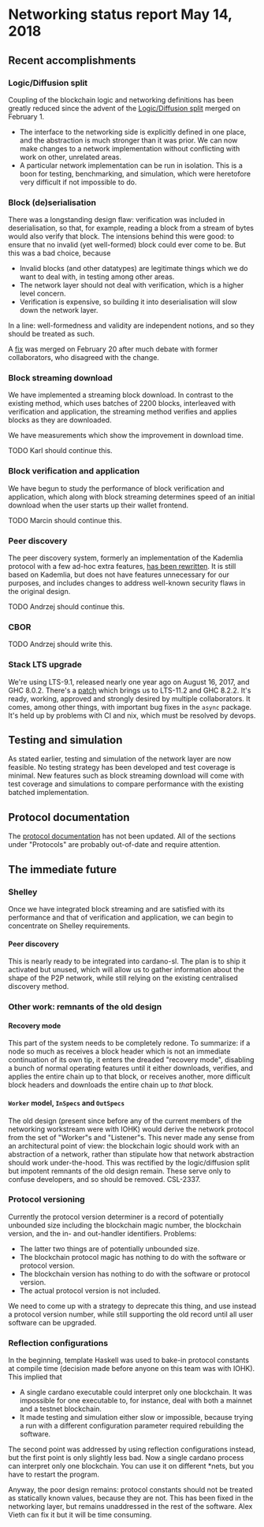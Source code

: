 # Networking status report May 14, 2018

## Recent accomplishments

### Logic/Diffusion split

Coupling of the blockchain logic and networking definitions has been greatly
reduced since the advent of the [Logic/Diffusion split](https://github.com/input-output-hk/cardano-sl/pull/2154)
merged on February 1.

- The interface to the networking side is explicitly defined in one place,
  and the abstraction is much stronger than it was prior. We can now make
  changes to a network implementation without conflicting with work on other,
  unrelated areas.
- A particular network implementation can be run in isolation. This is a boon
  for testing, benchmarking, and simulation, which were heretofore very
  difficult if not impossible to do.

### Block (de)serialisation 

There was a longstanding design flaw: verification was included in
deserialisation, so that, for example, reading a block from a stream of
bytes would also verify that block. The intensions behind this were good: to
ensure that no invalid (yet well-formed) block could ever come to be. But this
was a bad choice, because

- Invalid blocks (and other datatypes) are legitimate things which we do want
  to deal with, in testing among other areas.
- The network layer should not deal with verification, which is a higher
  level concern.
- Verification is expensive, so building it into deserialisation will slow down
  the network layer.

In a line: well-formedness and validity are independent notions, and so they
should be treated as such.

A [fix](https://github.com/input-output-hk/cardano-sl/pull/2324) was merged on
February 20 after much debate with former collaborators, who disagreed with
the change.

### Block streaming download

We have implemented a streaming block download. In contrast to the existing
method, which uses batches of 2200 blocks, interleaved with verification and
application, the streaming method verifies and applies blocks as they are
downloaded.

We have measurements which show the improvement in download time.

TODO Karl should continue this.

### Block verification and application

We have begun to study the performance of block verification and application,
which along with block streaming determines speed of an initial download when
the user starts up their wallet frontend.

TODO Marcin should continue this.

### Peer discovery

The peer discovery system, formerly an implementation of the Kademlia protocol
with a few ad-hoc extra features, [has been rewritten](https://github.com/arybczak/peer-discovery).
It is still based on Kademlia, but does not have features unnecessary for our
purposes, and includes changes to address well-known security flaws in the
original design.

TODO Andrzej should continue this.

### CBOR

TODO Andrzej should write this.

### Stack LTS upgrade

We're using LTS-9.1, released nearly one year ago on August 16, 2017, and
GHC 8.0.2. There's a [patch](https://github.com/input-output-hk/cardano-sl/pull/2745)
which brings us to LTS-11.2 and GHC 8.2.2. It's ready, working, approved and
strongly desired by multiple collaborators. It comes, among other things, with
important bug fixes in the `async` package. It's held up by problems with CI
and nix, which must be resolved by devops.

## Testing and simulation

As stated earlier, testing and simulation of the network layer are now feasible.
No testing strategy has been developed and test coverage is minimal. New
features such as block streaming download will come with test coverage and
simulations to compare performance with the existing batched implementation.

## Protocol documentation

The [protocol documentation](https://cardanodocs.com/) has not been updated.
All of the sections under "Protocols" are probably out-of-date and require
attention.

## The immediate future

### Shelley

Once we have integrated block streaming and are satisfied with its performance
and that of verification and application, we can begin to concentrate on
Shelley requirements.

#### Peer discovery

This is nearly ready to be integrated into cardano-sl.
The plan is to ship it activated but unused, which will allow us to gather
information about the shape of the P2P network, while still relying on the
existing centralised discovery method.

### Other work: remnants of the old design

#### Recovery mode

This part of the system needs to be completely redone. To summarize:
if a node so much as receives a block header which is not an immediate
continuation of its own tip, it enters the dreaded "recovery mode", disabling
a bunch of normal operating features until it either downloads, verifies, and
applies the entire chain up to that block, or receives another, more
difficult block headers and downloads the entire chain up to _that_ block.

#### `Worker` model, `InSpecs` and `OutSpecs`

The old design (present since before any of the current members of the
networking workstream were with IOHK) would derive the network protocol from
the set of "Worker"s and "Listener"s. This never made any sense from an
architectural point of view: the blockchain logic should work with an
abstraction of a network, rather than stipulate how that network abstraction
should work under-the-hood. This was rectified by the logic/diffusion split
but impotent remnants of the old design remain. These serve only to confuse
developers, and so should be removed. CSL-2337.

### Protocol versioning

Currently the protocol version determiner is a record of potentially unbounded
size including the blockchain magic number, the blockchain version, and the
in- and out-handler identifiers. Problems:

- The latter two things are of potentially unbounded size.
- The blockchain protocol magic has nothing to do with the software or protocol
  version.
- The blockchain version has nothing to do with the software or protocol version.
- The actual protocol version is not included.

We need to come up with a strategy to deprecate this thing, and use instead a
protocol version number, while still supporting the old record until all user
software can be upgraded.

### Reflection configurations

In the beginning, template Haskell was used to bake-in protocol constants at
compile time (decision made before anyone on this team was with IOHK). This
implied that

- A single cardano executable could interpret only one blockchain. It was
  impossible for one executable to, for instance, deal with both a mainnet and
  a testnet blockchain.
- It made testing and simulation either slow or impossible, because trying a
  run with a different configuration parameter required rebuilding the
  software.

The second point was addressed by using reflection configurations instead, but
the first point is only slightly less bad. Now a single cardano process can
interpret only one blockchain. You can use it on different *nets, but you have
to restart the program.

Anyway, the poor design remains: protocol constants should not be treated as
statically known values, because they are not. This has been fixed in the
networking layer, but remains unaddressed in the rest of the software.
Alex Vieth can fix it but it will be time consuming.
